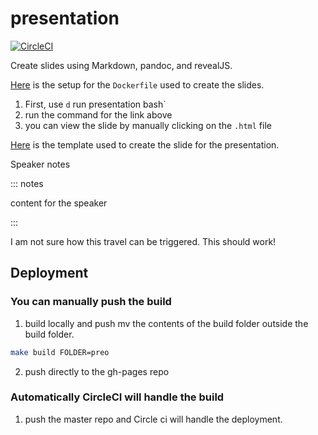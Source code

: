 # presentation

[![CircleCI](https://dl.circleci.com/status-badge/img/gh/kirubeltadesse/presentation/tree/master.svg?style=svg)](https://dl.circleci.com/status-badge/redirect/gh/kirubeltadesse/presentation/tree/master)

Create slides using Markdown, pandoc, and revealJS.

[Here](https://github.com/jgm/pandoc/wiki/Using-pandoc-to-produce-reveal.js-slides) is the setup for the `Dockerfile` used to create the slides.

1. First, use `d` run presentation bash`
2. run the command for the link above
3. you can view the slide by manually clicking on the `.html` file

[Here](https://gist.github.com/jonashackt/85f9df62986db4e70396e3c494e26b76) is the template used to create the slide for the presentation.

Speaker notes

::: notes

content for the speaker

:::

I am not sure how this travel can be triggered. This should work!

## Deployment

### You can manually push the build

1. build locally and push mv the contents of the build folder outside the build folder.

```bash
make build FOLDER=preo
```

2. push directly to the gh-pages repo

### Automatically CircleCI will handle the build

1. push the master repo and Circle ci will handle the deployment.